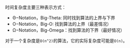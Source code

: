 时间复杂度主要三种表示方式：

- Θ−Notation，Big-Theta: 同时找到算法的上界与下界
- O−Notation，Big-O: 找到算法的上界（最差情况）
- Ω−Notation，Big-Omega：找到算法的下界（最好情况）

对于一个复杂度是`O(n^2)`的算法，它的实际复杂度可能是`O(n)`。